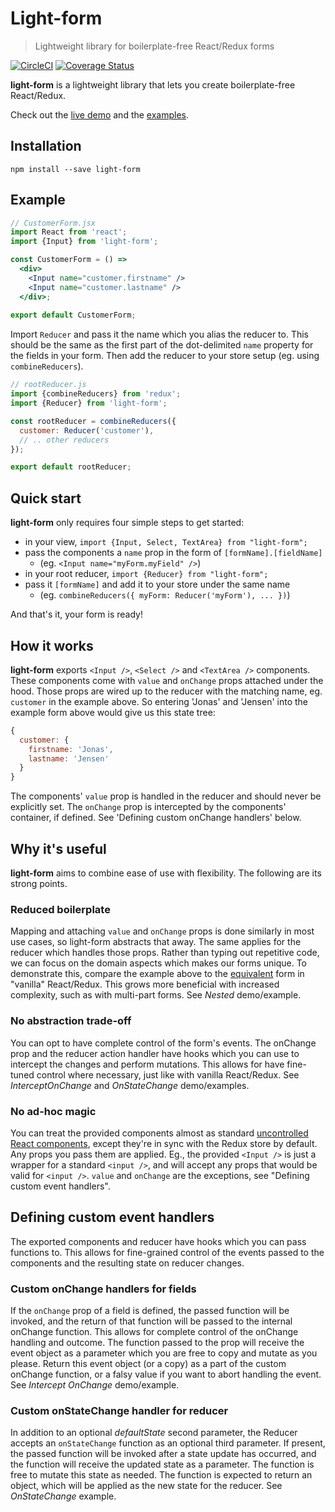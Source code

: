Light-form
=========================
> Lightweight library for boilerplate-free React/Redux forms

[![CircleCI](https://circleci.com/gh/j0nas/light-form/tree/master.svg?style=shield)](https://circleci.com/gh/j0nas/light-form/tree/master)
[![Coverage Status](https://coveralls.io/repos/github/j0nas/light-form/badge.svg)](https://coveralls.io/github/j0nas/light-form)

**light-form** is a lightweight library that lets you create boilerplate-free React/Redux.

Check out the [live demo][surge] and the [examples]. 

## Installation
```
npm install --save light-form  
```

## Example
```jsx harmony
// CustomerForm.jsx
import React from 'react';
import {Input} from 'light-form';

const CustomerForm = () =>
  <div>
    <Input name="customer.firstname" />
    <Input name="customer.lastname" />
  </div>;
    
export default CustomerForm;
```

Import `Reducer` and pass it the name which you alias the reducer to. This should be the same
as the first part of the dot-delimited `name` property for the fields in your form.
Then add the reducer to your store setup (eg. using ``combineReducers``).
```jsx harmony
// rootReducer.js
import {combineReducers} from 'redux';
import {Reducer} from 'light-form';

const rootReducer = combineReducers({
  customer: Reducer('customer'),
  // .. other reducers
});

export default rootReducer;
```

## Quick start
**light-form** only requires four simple steps to get started:
* in your view, `import {Input, Select, TextArea} from "light-form";`
* pass the components a `name` prop in the form of `[formName].[fieldName]`
  * (eg. `<Input name="myForm.myField" />`)
* in your root reducer, `import {Reducer} from "light-form";` 
* pass it `[formName]` and add it to your store under the same name  
  * (eg. `combineReducers({ myForm: Reducer('myForm'), ... })`)

And that's it, your form is ready!

## How it works
**light-form** exports `<Input />`, `<Select />` and `<TextArea />` components.
These components come with `value` and `onChange` props attached under the hood.
Those props are wired up to the reducer with the matching name, eg. `customer` in the 
example above. So entering 'Jonas' and 'Jensen' into the example form above would give 
us this state tree:
```js
{
  customer: {
    firstname: 'Jonas',
    lastname: 'Jensen'
  }
}
```

The components' `value` prop is handled in the reducer and should never be explicitly set. 
The `onChange` prop is intercepted by the components' container, if defined. See 'Defining 
custom onChange handlers' below.

## Why it's useful
**light-form** aims to combine ease of use with flexibility. The following are its strong 
points.

### Reduced boilerplate
Mapping and attaching `value` and `onChange` props is done similarly in most use cases, 
so light-form abstracts that away. The same applies for the reducer which handles those 
props. Rather than typing out repetitive code, we can focus on the domain aspects which 
makes our forms unique. To demonstrate this, compare the example above to the 
[equivalent][vanilla gist] form in "vanilla" React/Redux. This grows more beneficial with 
increased complexity, such as with multi-part forms. See *Nested* demo/example.  

### No abstraction trade-off  
You can opt to have complete control of the form's events. The onChange prop and the reducer 
action handler have hooks which you can use to intercept the changes and perform mutations. 
This allows for have fine-tuned control where necessary, just like with vanilla React/Redux. 
See *InterceptOnChange* and *OnStateChange* demo/examples.

### No ad-hoc magic  
You can treat the provided components almost as standard 
[uncontrolled React components][uncontrolled], except they're in sync with the Redux store 
by default. Any props you pass them are applied. Eg., the provided `<Input />` is just a 
wrapper for a standard `<input />`, and will accept any props that would be valid for 
`<input />`. `value` and `onChange` are the exceptions, see "Defining custom event handlers".

## Defining custom event handlers
The exported components and reducer have hooks which you can pass functions to. This allows
for fine-grained control of the events passed to the components and the resulting state
on reducer changes.

### Custom onChange handlers for fields
If the `onChange` prop of a field is defined, the passed function will be invoked, and the 
return of that function will be passed to the internal onChange function. This allows for 
complete control of the onChange handling and outcome. The function passed to the prop will 
receive the event object as a parameter which you are free to copy and mutate as you please. 
Return this event object (or a copy) as a part of the custom onChange function, or a falsy 
value if you want to abort handling the event. See *Intercept OnChange* demo/example.

### Custom onStateChange handler for reducer
In addition to an optional *defaultState* second parameter, the Reducer accepts an
`onStateChange` function as an optional third parameter. If present, the passed function 
will be invoked after a state update has occurred, and the function will receive the updated 
state as a parameter. The function is free to mutate this state as needed. The function is 
expected to return an object, which will be applied as the new state for the reducer. See 
*OnStateChange* example.

[vanilla gist]: https://gist.github.com/j0nas/d597b3e7f6a6718f9c7c8ea0734d8c47
[surge]: http://light-form.surge.sh
[examples]: https://github.com/j0nas/light-form/tree/master/examples
[uncontrolled]: https://facebook.github.io/react/docs/uncontrolled-components.html